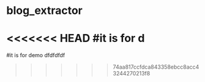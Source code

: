 
# blog_extractor
<<<<<<< HEAD
#it is for d
=======
#it is for demo dfdfdfdf
>>>>>>> 74aa817ccfdca843358ebcc8acc43244270213f8

